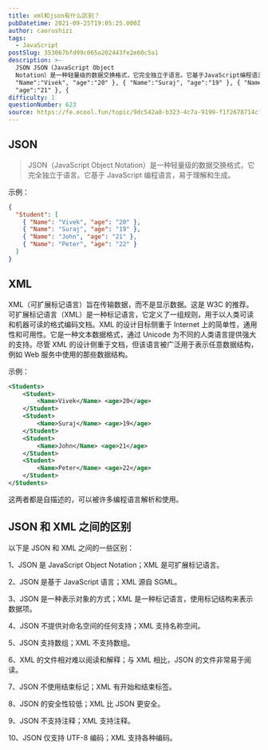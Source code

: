 ```yaml
---
title: xml和json有什么区别？
pubDatetime: 2021-09-25T19:05:25.000Z
author: caorushizi
tags:
  - JavaScript
postSlug: 353067bfd99c065a202443fe2e60c5a1
description: >-
  JSON JSON（JavaScript Object
  Notation）是一种轻量级的数据交换格式，它完全独立于语言。它基于JavaScript编程语言，易于理解和生成。 示例： {"Student":[ {
  "Name":"Vivek", "age":"20" }, { "Name":"Suraj", "age":"19" }, { "Name":"John",
  "age":"21" }, {
difficulty: 1
questionNumber: 623
source: https://fe.ecool.fun/topic/9dc542a0-b323-4c7a-9199-f1f2678714cf
---
```


## JSON

> JSON（JavaScript Object Notation）是一种轻量级的数据交换格式，它完全独立于语言。它基于 JavaScript 编程语言，易于理解和生成。

示例：

```json
{
  "Student": [
    { "Name": "Vivek", "age": "20" },
    { "Name": "Suraj", "age": "19" },
    { "Name": "John", "age": "21" },
    { "Name": "Peter", "age": "22" }
  ]
}
```

## XML

XML（可扩展标记语言）旨在传输数据，而不是显示数据。这是 W3C 的推荐。可扩展标记语言（XML）是一种标记语言，它定义了一组规则，用于以人类可读和机器可读的格式编码文档。XML 的设计目标侧重于 Internet 上的简单性，通用性和可用性。它是一种文本数据格式，通过 Unicode 为不同的人类语言提供强大的支持。尽管 XML 的设计侧重于文档，但该语言被广泛用于表示任意数据结构，例如 Web 服务中使用的那些数据结构。

示例：

```xml
<Students>
    <Student>
        <Name>Vivek</Name> <age>20</age>
    </Student>
    <Student>
        <Name>Suraj</Name> <age>19</age>
    </Student>
    <Student>
        <Name>John</Name> <age>21</age>
    </Student>
    <Student>
        <Name>Peter</Name> <age>22</age>
    </Student>
</Students>
```

这两者都是自描述的，可以被许多编程语言解析和使用。

## JSON 和 XML 之间的区别

以下是 JSON 和 XML 之间的一些区别：

1、JSON 是 JavaScript Object Notation；XML 是可扩展标记语言。

2、JSON 是基于 JavaScript 语言；XML 源自 SGML。

3、JSON 是一种表示对象的方式；XML 是一种标记语言，使用标记结构来表示数据项。

4、JSON 不提供对命名空间的任何支持；XML 支持名称空间。

5、JSON 支持数组；XML 不支持数组。

6、XML 的文件相对难以阅读和解释；与 XML 相比，JSON 的文件非常易于阅读。

7、JSON 不使用结束标记；XML 有开始和结束标签。

8、JSON 的安全性较低；XML 比 JSON 更安全。

9、JSON 不支持注释；XML 支持注释。

10、JSON 仅支持 UTF-8 编码；XML 支持各种编码。
